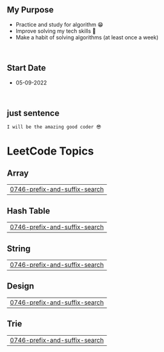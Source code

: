 ## My Purpose
- Practice and study for algorithm 😁
- Improve solving my tech skills 🤗
- Make a habit of solving algorithms (at least once a week)

</br>

## Start Date
- 05-09-2022

</br>

## just sentence
`I will be the amazing good coder 😎`

<!---LeetCode Topics Start-->
# LeetCode Topics
## Array
|  |
| ------- |
| [0746-prefix-and-suffix-search](https://github.com/K-0joo/LeetCode-Study/tree/master/0746-prefix-and-suffix-search) |
## Hash Table
|  |
| ------- |
| [0746-prefix-and-suffix-search](https://github.com/K-0joo/LeetCode-Study/tree/master/0746-prefix-and-suffix-search) |
## String
|  |
| ------- |
| [0746-prefix-and-suffix-search](https://github.com/K-0joo/LeetCode-Study/tree/master/0746-prefix-and-suffix-search) |
## Design
|  |
| ------- |
| [0746-prefix-and-suffix-search](https://github.com/K-0joo/LeetCode-Study/tree/master/0746-prefix-and-suffix-search) |
## Trie
|  |
| ------- |
| [0746-prefix-and-suffix-search](https://github.com/K-0joo/LeetCode-Study/tree/master/0746-prefix-and-suffix-search) |
<!---LeetCode Topics End-->